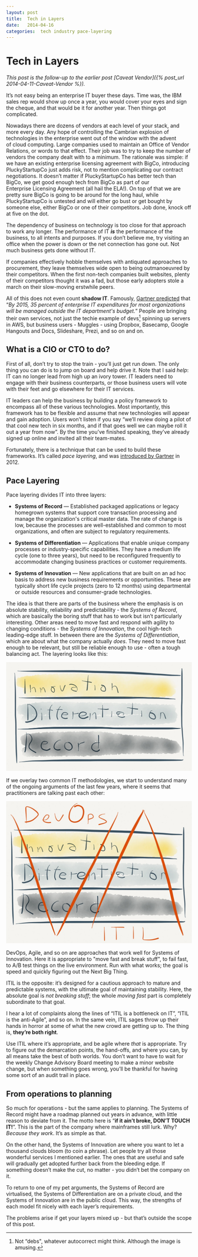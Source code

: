 ```yaml
---
layout: post
title:  Tech in Layers 
date:   2014-04-16 
categories:  tech industry pace-layering 
---
```


# Tech in Layers


*This post is the follow-up to the earlier post [Caveat Vendor]({% post_url 2014-04-11-Caveat-Vendor %}).*

It’s not easy being an enterprise IT buyer these days. Time was, the IBM sales rep would show up once a year, you would cover your eyes and sign the cheque, and that would be it for another year. Then things got complicated.

Nowadays there are dozens of vendors at each level of your stack, and more every day. Any hope of controlling the Cambrian explosion of technologies in the enterprise went out of the window with the advent of cloud computing. Large companies used to maintain an Office of Vendor Relations, or words to that effect. Their job was to try to keep the number of vendors the company dealt with to a minimum. The rationale was simple: if we have an existing enterprise licensing agreement with BigCo, introducing PluckyStartupCo just adds risk, not to mention complicating our contract negotiations. It doesn’t matter if PluckyStartupCo has better tech than BigCo, we get good enough tech from BigCo as part of our Enterprise Licensing Agreement (all hail the ELA!). On top of that we are pretty sure BigCo is going to be around for the long haul, while PluckyStartupCo is untested and will either go bust or get bought by someone else, either BigCo or one of their competitors. Job done, knock off at five on the dot.

The dependency of business on technology is too close for that approach to work any longer. The performance of IT ***is*** the performance of the business, to all intents and purposes. If you don’t believe me, try visiting an office when the power is down or the net connection has gone out. Not much business gets done without IT.

If companies effectively hobble themselves with antiquated approaches to procurement, they leave themselves wide open to being outmanoeuvred by their competitors. When the first non-tech companies built websites, plenty of their competitors thought it was a fad, but those early adopters stole a march on their slow-moving erstwhile peers.

All of this does not even count **shadow IT**. Famously, [Gartner predicted](http://www.gartner.com/newsroom/id/1862714 "Gartner Reveals Top Predictions for IT Organizations and Users for 2012 and Beyond") that “*By 2015, 35 percent of enterprise IT expenditures for most organizations will be managed outside the IT department's budget.*” People are bringing their own services, not just the techie example of devs[^1] spinning up servers in AWS, but business users - Muggles - using Dropbox, Basecamp, Google Hangouts and Docs, Slideshare, Prezi, and so on and on.

## What is a CIO or CTO to do?

First of all, don’t try to stop the train - you’ll just get run down. The only thing you can do is to jump on board and help drive it. Note that I said *help*: IT can no longer lead from high up an ivory tower. IT leaders need to engage with their business counterparts, or those business users will vote with their feet and go elsewhere for their IT services.

IT leaders can help the business by building a policy framework to encompass all of these various technologies. Most importantly, this framework has to be flexible and assume that new technologies will appear and gain adoption. Users won’t listen if you say “we’ll review doing a pilot of that cool new tech in six months, and if that goes well we can maybe roll it out a year from now”. By the time you’ve finished speaking, they’ve already signed up online and invited all their team-mates.

Fortunately, there is a technique that can be used to build these frameworks. It’s called *pace layering*, and was [introduced by Gartner](http://www.gartner.com/newsroom/id/1923014 "Gartner Says Adopting a Pace-Layered Application Strategy Can Accelerate Innovation") in 2012.

## Pace Layering

Pace layering divides IT into three layers:

+ **Systems of Record** — Established packaged applications or legacy homegrown systems that support core transaction processing and manage the organization's critical master data. The rate of change is low, because the processes are well-established and common to most organizations, and often are subject to regulatory requirements.

+ **Systems of Differentiation** — Applications that enable unique company processes or industry-specific capabilities. They have a medium life cycle (one to three years), but need to be reconfigured frequently to accommodate changing business practices or customer requirements.

+ **Systems of Innovation** — New applications that are built on an ad hoc basis to address new business requirements or opportunities. These are typically short life cycle projects (zero to 12 months) using departmental or outside resources and consumer-grade technologies.

The idea is that there are parts of the business where the emphasis is on absolute stability, reliability and predictability - the *Systems of Record*, which are basically the boring stuff that has to work but isn’t particularly interesting. Other areas need to move fast and respond with agility to changing conditions - the *Systems of Innovation*, the cool high-tech leading-edge stuff. In between there are the *Systems of Differentiation*, which are about what the company actually *does*. They need to move fast enough to be relevant, but still be reliable enough to use - often a tough balancing act. The layering looks like this:

![](/images/153039.jpg)

If we overlay two common IT methodologies, we start to understand many of the ongoing arguments of the last few years, where it seems that practitioners are talking past each other:

![](/images/153058.jpg)

DevOps, Agile, and so on are approaches that work well for Systems of Innovation. Here it is appropriate to "move fast and break stuff", to fail fast, to A/B test things on the live environment. Run with what works; the goal is speed and quickly figuring out the Next Big Thing.

ITIL is the opposite: it’s designed for a cautious approach to mature and predictable systems, with the ultimate goal of maintaining stability. Here, the absolute goal is *not breaking stuff*; the whole *moving fast* part is completely subordinate to that goal.

I hear a lot of complaints along the lines of “ITIL is a bottleneck on IT”, “ITIL is the anti-Agile”, and so on. In the same vein, ITIL sages throw up their hands in horror at some of what the new crowd are getting up to. The thing is, **they’re both right**.

Use ITIL where it’s appropriate, and be agile where *that* is appropriate. Try to figure out the demarcation points, the hand-offs, and where you can, by all means take the best of both worlds. You don’t want to have to wait for the weekly Change Advisory Board meeting to make a minor website change, but when something goes wrong, you’ll be thankful for having some sort of an audit trail in place.

## From operations to planning

So much for operations - but the same applies to planning. The Systems of Record might have a roadmap planned out years in advance, with little reason to deviate from it. The motto here is “**if it ain’t broke, DON’T TOUCH IT!**”. This is the part of the company where mainframes still lurk. Why? *Because they work*. It’s as simple as that.

On the other hand, the Systems of Innovation are where you want to let a thousand clouds bloom (to coin a phrase). Let people try all those wonderful services I mentioned earlier. The ones that are useful and safe will gradually get adopted further back from the bleeding edge. If something doesn’t make the cut, no matter - you didn’t bet the company on it.

To return to one of my pet arguments, the Systems of Record are virtualised, the Systems of Differentiation are on a private cloud, and the Systems of Innovation are in the public cloud. This way, the strengths of each model fit nicely with each layer’s requirements.

The problems arise if get your layers mixed up - but that’s outside the scope of this post.

[^1]: Not “debs", whatever autocorrect might think. Although the image is amusing.

